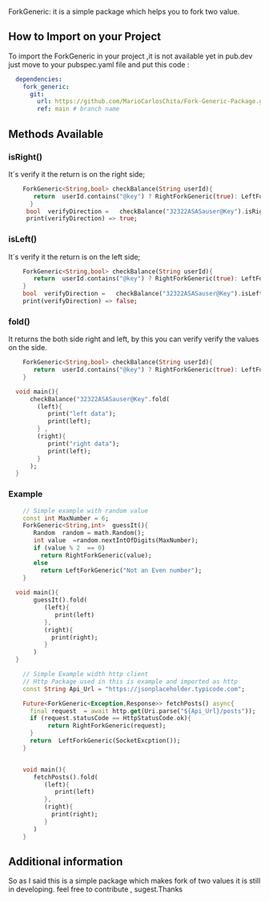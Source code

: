 

ForkGeneric: it is a simple package which  helps you to fork two value. 

## How to Import on your Project
To import the ForkGeneric in your project ,it is not available yet in pub.dev just move to your  pubspec.yaml file  and put this code : 

```yaml 
  dependencies:
    fork_generic:
      git:
        url: https://github.com/MarioCarlosChita/Fork-Generic-Package.git
        ref: main # branch name
```    

## Methods Available  
### isRight()
It´s verify it the return is on the right side; 
```dart
    ForkGeneric<String,bool> checkBalance(String userId){
       return  userId.contains("@key") ? RightForkGeneric(true): LeftForkGeneric("Has the key")
      }     
     bool  verifyDirection =   checkBalance("32322ASASauser@Key").isRight();
     print(verifyDirection) => true;
``` 

### isLeft()
It´s verify it the return is on the left side; 
```dart
    ForkGeneric<String,bool> checkBalance(String userId){
       return  userId.contains("@key") ? RightForkGeneric(true): LeftForkGeneric("Has the key")
    }     
    bool  verifyDirection =   checkBalance("32322ASASauser@Key").isLeft();
    print(verifyDirection) => false;
```


### fold()  
It returns the both side  right and left, by this you can verify  verify the values on the side.


```dart
    ForkGeneric<String,bool> checkBalance(String userId){
       return  userId.contains("@key") ? RightForkGeneric(true): LeftForkGeneric("Has the key")
    }  

  void main(){
      checkBalance("32322ASASauser@Key".fold(
        (left){
           print("left data");
           print(left);
        } ,
        (right){ 
           print("right data");
           print(left);
        }
      );    
  }     
```

### Example 
```dart 
    // Simple example with random value  
    const int MaxNumber = 6; 
    ForkGeneric<String,int>  guessIt(){
       Random  random = math.Random(); 
       int value  =random.nextIntOfDigits(MaxNumber);
       if (value % 2  == 0)
         return RightForkGeneric(value);
       else
         return LeftForkGeneric("Not an Even number");      
    }  
  
  void main(){
       guessIt().fold(
          (left){
             print(left)
          },
          (right){
            print(right);
          }
       )    
  } 
```  

```dart 
    // Simple Example width http client
    // Http Package used in this is example and imported as http  
    const String Api_Url = "https://jsonplaceholder.typicode.com";

    Future<ForkGeneric<Exception,Response>> fetchPosts() async{
      final request  = await http.get(Uri.parse("${Api_Url}/posts"));
      if (request.statusCode == HttpStatusCode.ok){
           return RightForkGeneric(request);   
      } 
      return  LeftForkGeneric(SocketExcption()); 
    }


    void main(){
       fetchPosts().fold(
          (left){
             print(left)
          },
          (right){
            print(right);
          }
       )   
    }
```  
## Additional information 
So as I said this is a simple package which makes fork of two values it is still in developing. feel free to contribute , sugest.Thanks
